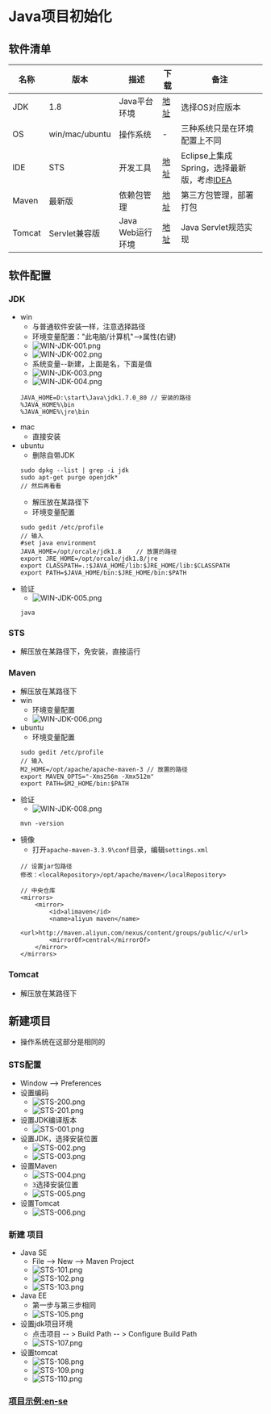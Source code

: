 #   Java项目初始化

##  软件清单
|名称|版本|描述|下载|备注|
|----|----|----|----|----|
|JDK|1.8|Java平台环境|[地址](http://www.oracle.com/technetwork/java/javase/downloads/jdk8-downloads-2133151.html)|选择OS对应版本|
|OS|win/mac/ubuntu|操作系统|-|三种系统只是在环境配置上不同|
|IDE|STS|开发工具|[地址](https://spring.io/tools/sts/)|Eclipse上集成Spring，选择最新版，考虑[IDEA](https://www.jetbrains.com/idea/)|
|Maven|最新版|依赖包管理|[地址](https://maven.apache.org/)|第三方包管理，部署打包|
|Tomcat|Servlet兼容版|Java Web运行环境|[地址](http://tomcat.apache.org/)|Java Servlet规范实现|


##  软件配置
###  JDK
-   win
    -   与普通软件安装一样，注意选择路径
    -   环境变量配置："此电脑/计算机"-->属性(右键)
    -   ![WIN-JDK-001.png](image/WIN-JDK-001.png)
    -   ![WIN-JDK-002.png](image/WIN-JDK-002.png)
    -   系统变量--新建，上面是名，下面是值
    -   ![WIN-JDK-003.png](image/WIN-JDK-003.png)
    -   ![WIN-JDK-004.png](image/WIN-JDK-004.png)
    ```
    JAVA_HOME=D:\start\Java\jdk1.7.0_80 // 安装的路径
    %JAVA_HOME%\bin
    %JAVA_HOME%\jre\bin
    ```
-   mac
    -   直接安装
-   ubuntu
    -   删除自带JDK
    ```
    sudo dpkg --list | grep -i jdk
    sudo apt-get purge openjdk*
    // 然后再看看
    ```
    -   解压放在某路径下
    -   环境变量配置
    ```
    sudo gedit /etc/profile
    // 输入
    #set java environment
    JAVA_HOME=/opt/orcale/jdk1.8    // 放置的路径
    export JRE_HOME=/opt/orcale/jdk1.8/jre
    export CLASSPATH=.:$JAVA_HOME/lib:$JRE_HOME/lib:$CLASSPATH
    export PATH=$JAVA_HOME/bin:$JRE_HOME/bin:$PATH
    ```
-   验证
    -   ![WIN-JDK-005.png](image/WIN-JDK-005.png)
    ```
    java
    ```

###  STS
-   解压放在某路径下，免安装，直接运行

###  Maven
-   解压放在某路径下
-   win
    -   环境变量配置
    -   ![WIN-JDK-006.png](image/WIN-JDK-006.png)
-   ubuntu
    -   环境变量配置
    ```
    sudo gedit /etc/profile
    // 输入
    M2_HOME=/opt/apache/apache-maven-3 // 放置的路径
    export MAVEN_OPTS="-Xms256m -Xmx512m"
    export PATH=$M2_HOME/bin:$PATH
    ```
-   验证
    -   ![WIN-JDK-008.png](image/WIN-JDK-008.png)
    ```
    mvn -version
    ```
-   镜像
    -   打开`apache-maven-3.3.9\conf`目录，编辑`settings.xml`
    ```
    // 设置jar包路径
    修改：<localRepository>/opt/apache/maven</localRepository>

    // 中央仓库
    <mirrors>
        <mirror>
            <id>alimaven</id>
            <name>aliyun maven</name>
            <url>http://maven.aliyun.com/nexus/content/groups/public/</url>
            <mirrorOf>central</mirrorOf>
        </mirror>
    </mirrors>
    ```

###  Tomcat
-   解压放在某路径下

##  新建项目
-   操作系统在这部分是相同的

### STS配置
-   Window --> Preferences
-   设置编码
    -   ![STS-200.png](image/STS-200.png)
    -   ![STS-201.png](image/STS-201.png)
-   设置JDK编译版本
    -   ![STS-001.png](image/STS-001.png)
-   设置JDK，选择安装位置
    -   ![STS-002.png](image/STS-002.png)
    -   ![STS-003.png](image/STS-003.png)
-   设置Maven
    -   ![STS-004.png](image/STS-004.png)
    -   `3`选择安装位置 
    -   ![STS-005.png](image/STS-005.png)
-   设置Tomcat
    -   ![STS-006.png](image/STS-006.png)

### 新建 项目
-   Java SE
    -   File --> New --> Maven Project
    -   ![STS-101.png](image/STS-101.png)
    -   ![STS-102.png](image/STS-102.png)
    -   ![STS-103.png](image/STS-103.png)
-   Java EE
    -   第一步与第三步相同
    -   ![STS-105.png](image/STS-105.png)
-   设置jdk项目环境
    -   点击项目 -- > Build Path -- > Configure Build Path
    -   ![STS-107.png](image/STS-107.png)
-   设置tomcat
    -   ![STS-108.png](image/STS-108.png)
    -   ![STS-109.png](image/STS-109.png)
    -   ![STS-110.png](image/STS-110.png)

### [项目示例:en-se](https://github.com/kaoshanji/example)







